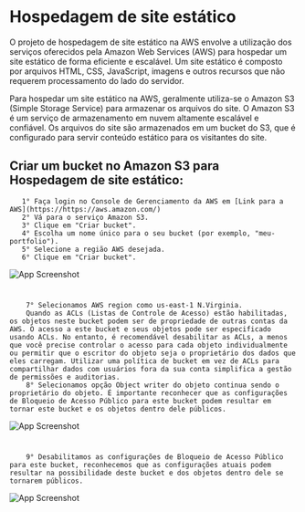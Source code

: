 
# Hospedagem de site estático

O projeto de hospedagem de site estático na AWS envolve a utilização dos serviços oferecidos pela Amazon Web Services (AWS) para hospedar um site estático de forma eficiente e escalável. Um site estático é composto por arquivos HTML, CSS, JavaScript, imagens e outros recursos que não requerem processamento do lado do servidor.

Para hospedar um site estático na AWS, geralmente utiliza-se o Amazon S3 (Simple Storage Service) para armazenar os arquivos do site. O Amazon S3 é um serviço de armazenamento em nuvem altamente escalável e confiável. Os arquivos do site são armazenados em um bucket do S3, que é configurado para servir conteúdo estático para os visitantes do site.


## Criar um bucket no Amazon S3 para Hospedagem de site estático:
       1° Faça login no Console de Gerenciamento da AWS em [Link para a AWS](https://https://aws.amazon.com/)
       2° Vá para o serviço Amazon S3.
       3° Clique em "Criar bucket".
       4° Escolha um nome único para o seu bucket (por exemplo, "meu-portfolio").
       5° Selecione a região AWS desejada.
       6° Clique em "Criar bucket".
       



![App Screenshot](/img/01.drawio.png/468x300?text=App+Screenshot+Here)


#
        7° Selecionamos AWS region como us-east-1 N.Virginia.
        Quando as ACLs (Listas de Controle de Acesso) estão habilitadas, os objetos neste bucket podem ser de propriedade de outras contas da AWS. O acesso a este bucket e seus objetos pode ser especificado usando ACLs. No entanto, é recomendável desabilitar as ACLs, a menos que você precise controlar o acesso para cada objeto individualmente ou permitir que o escritor do objeto seja o proprietário dos dados que eles carregam. Utilizar uma política de bucket em vez de ACLs para compartilhar dados com usuários fora da sua conta simplifica a gestão de permissões e auditorias. 
        8° Selecionamos opção Object writer do objeto continua sendo o proprietário do objeto. É importante reconhecer que as configurações de Bloqueio de Acesso Público para este bucket podem resultar em tornar este bucket e os objetos dentro dele públicos.
       

![App Screenshot](/img/02.drawio.png/468x300?text=App+Screenshot+Here)


#
        9° Desabilitamos as configurações de Bloqueio de Acesso Público para este bucket, reconhecemos que as configurações atuais podem resultar na possibilidade deste bucket e dos objetos dentro dele se tornarem públicos.

![App Screenshot](/img/03.drawio.png/468x300?text=App+Screenshot+Here)

